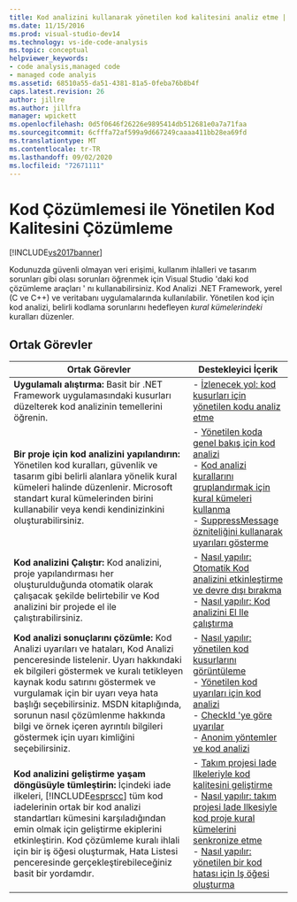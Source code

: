 ```yaml
---
title: Kod analizini kullanarak yönetilen kod kalitesini analiz etme | Microsoft Docs
ms.date: 11/15/2016
ms.prod: visual-studio-dev14
ms.technology: vs-ide-code-analysis
ms.topic: conceptual
helpviewer_keywords:
- code analysis,managed code
- managed code analyis
ms.assetid: 68510a55-da51-4381-81a5-0feba76b8b4f
caps.latest.revision: 26
author: jillre
ms.author: jillfra
manager: wpickett
ms.openlocfilehash: 0d5f0646f26226e9895414db512681e0a7a71faa
ms.sourcegitcommit: 6cfffa72af599a9d667249caaaa411bb28ea69fd
ms.translationtype: MT
ms.contentlocale: tr-TR
ms.lasthandoff: 09/02/2020
ms.locfileid: "72671111"
---
```

# <a name="analyzing-managed-code-quality-by-using-code-analysis"></a>Kod Çözümlemesi ile Yönetilen Kod Kalitesini Çözümleme
[!INCLUDE[vs2017banner](../includes/vs2017banner.md)]

Kodunuzda güvenli olmayan veri erişimi, kullanım ihlalleri ve tasarım sorunları gibi olası sorunları öğrenmek için Visual Studio 'daki kod çözümleme araçları ' nı kullanabilirsiniz. Kod Analizi .NET Framework, yerel (C ve C++) ve veritabanı uygulamalarında kullanılabilir. Yönetilen kod için kod analizi, belirli kodlama sorunlarını hedefleyen *kural kümelerindeki* kuralları düzenler.

## <a name="common-tasks"></a>Ortak Görevler

|Ortak Görevler|Destekleyici İçerik|
|------------------|------------------------|
|**Uygulamalı alıştırma:** Basit bir .NET Framework uygulamasındaki kusurları düzelterek kod analizinin temellerini öğrenin.|-   [İzlenecek yol: kod kusurları için yönetilen kodu analiz etme](../code-quality/walkthrough-analyzing-managed-code-for-code-defects.md)|
|**Bir proje için kod analizini yapılandırın:** Yönetilen kod kuralları, güvenlik ve tasarım gibi belirli alanlara yönelik kural kümeleri halinde düzenlenir. Microsoft standart kural kümelerinden birini kullanabilir veya kendi kendinizinkini oluşturabilirsiniz.|-   [Yönetilen koda genel bakış için kod analizi](../code-quality/code-analysis-for-managed-code-overview.md)<br />-   [Kod analizi kurallarını gruplandırmak için kural kümeleri kullanma](../code-quality/using-rule-sets-to-group-code-analysis-rules.md)<br />-   [SuppressMessage özniteliğini kullanarak uyarıları gösterme](../code-quality/suppress-warnings-by-using-the-suppressmessage-attribute.md)|
|**Kod analizini Çalıştır:** Kod analizini, proje yapılandırması her oluşturulduğunda otomatik olarak çalışacak şekilde belirtebilir ve Kod analizini bir projede el ile çalıştırabilirsiniz.|-   [Nasıl yapılır: Otomatik Kod analizini etkinleştirme ve devre dışı bırakma](../code-quality/how-to-enable-and-disable-automatic-code-analysis-for-managed-code.md)<br />-   [Nasıl yapılır: Kod analizini El Ile çalıştırma](../code-quality/how-to-run-code-analysis-manually-for-managed-code.md)|
|**Kod analizi sonuçlarını çözümle:** Kod Analizi uyarıları ve hataları, Kod Analizi penceresinde listelenir. Uyarı hakkındaki ek bilgileri göstermek ve kuralı tetikleyen kaynak kodu satırını göstermek ve vurgulamak için bir uyarı veya hata başlığı seçebilirsiniz. MSDN kitaplığında, sorunun nasıl çözümlenme hakkında bilgi ve örnek içeren ayrıntılı bilgileri göstermek için uyarı kimliğini seçebilirsiniz.|-   [Nasıl yapılır: yönetilen kod kusurlarını görüntüleme](../code-quality/how-to-view-managed-code-defects.md)<br />-   [Yönetilen kod uyarıları için kod analizi](../code-quality/code-analysis-for-managed-code-warnings.md)<br />-   [CheckId 'ye göre uyarılar](../code-quality/code-analysis-warnings-for-managed-code-by-checkid.md)<br />-   [Anonim yöntemler ve kod analizi](../code-quality/anonymous-methods-and-code-analysis.md)|
|**Kod analizini geliştirme yaşam döngüsüyle tümleştirin:** İçindeki iade ilkeleri, [!INCLUDE[esprscc](../includes/esprscc-md.md)] tüm kod iadelerinin ortak bir kod analizi standartları kümesini karşıladığından emin olmak için geliştirme ekiplerini etkinleştirin. Kod çözümleme kuralı ihlali için bir iş öğesi oluşturmak, Hata Listesi penceresinde gerçekleştirebileceğiniz basit bir yordamdır.|-   [Takım projesi Iade Ilkeleriyle kod kalitesini geliştirme](../code-quality/enhancing-code-quality-with-team-project-check-in-policies.md)<br />-   [Nasıl yapılır: takım projesi Iade Ilkesiyle kod proje kural kümelerini senkronize etme](../code-quality/how-to-synchronize-code-project-rule-sets-with-team-project-check-in-policy.md)<br />-   [Nasıl yapılır: yönetilen bir kod hatası için Iş öğesi oluşturma](../code-quality/how-to-create-a-work-item-for-a-managed-code-defect.md)|
